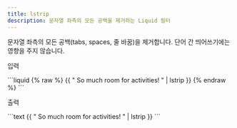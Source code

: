 ```yaml
---
title: lstrip
description: 문자열 좌측의 모든 공백을 제거하는 Liquid 필터
---
```


문자열 좌측의 모든 공백(tabs, spaces, 줄 바꿈)을 제거합니다. 단어 간 띄어쓰기에는 영향을 주지 않습니다.

<p class="code-label">입력</p>
```liquid
{% raw %}
{{ "          So much room for activities!          " | lstrip }}
{% endraw %}
```

<p class="code-label">출력</p>
```text
{{ "          So much room for activities!          " | lstrip }}
```

